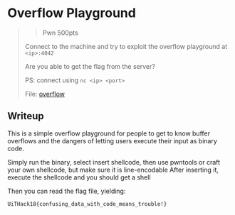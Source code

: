 # Overflow Playground

> > Pwn 500pts
> 
> Connect to the machine and try to exploit the overflow playground at `<ip>:4042` 
> 
> Are you able to get the flag from the server?
> 
> PS: connect using `nc <ip> <port>`
> 
> File: [overflow](./overflow)

## Writeup

This is a simple overflow playground for people to get to know buffer overflows and the dangers of
letting users execute their input as binary code.

Simply run the binary, select insert shellcode, then use pwntools or craft your own shellcode, but make sure it is line-encodable
After inserting it, execute the shellcode and you should get a shell

Then you can read the flag file, yielding:

```
UiTHack18{confusing_data_with_code_means_trouble!}
```
